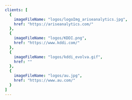 ```yaml
---
clients: [
  {
    imageFileName: "logos/logoImg_ariseanalytics.jpg",
    href: "https://ariseanalytics.com/"
  },
  {
    imageFileName: "logos/KDDI.png",
    href: "https://www.kddi.com/"
  },
  {
    imageFileName: "logos/kddi_evolva.gif",
    href: ""
  },
  {
    imageFileName: "logos/au.jpg",
    href: "https://www.au.com/"
  }
]
---
```

